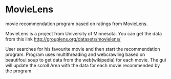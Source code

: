 # MovieLens
movie recommendation program based on ratings from MovieLens.


MovieLens is a project from University of Minnesota. You can get the data from this link http://grouplens.org/datasets/movielens/

User searches for his favourite movie and then start the recommendation program.
Program uses multithreading and webcrawling based on beautifoul soup to get data from the web(wikipedia) for each movie.
The gui will update the scroll Area with the data for each movie recommended by the program.
